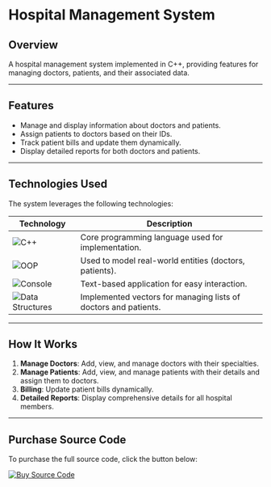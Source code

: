 # Hospital Management System

## Overview
A hospital management system implemented in C++, providing features for managing doctors, patients, and their associated data.

---

## Features
- Manage and display information about doctors and patients.
- Assign patients to doctors based on their IDs.
- Track patient bills and update them dynamically.
- Display detailed reports for both doctors and patients.

---

## Technologies Used
The system leverages the following technologies:

| Technology | Description                    |
|------------|--------------------------------|
| ![C++](https://img.shields.io/badge/-C%2B%2B-00599C?style=flat-square&logo=c%2B%2B&logoColor=white) | Core programming language used for implementation. |
| ![OOP](https://img.shields.io/badge/-Object%20Oriented%20Programming-orange?style=flat-square) | Used to model real-world entities (doctors, patients). |
| ![Console](https://img.shields.io/badge/-Console%20Application-blue?style=flat-square&logo=console&logoColor=white) | Text-based application for easy interaction. |
| ![Data Structures](https://img.shields.io/badge/-Data%20Structures-green?style=flat-square) | Implemented vectors for managing lists of doctors and patients. |

---

## How It Works
1. **Manage Doctors**: Add, view, and manage doctors with their specialties.
2. **Manage Patients**: Add, view, and manage patients with their details and assign them to doctors.
3. **Billing**: Update patient bills dynamically.
4. **Detailed Reports**: Display comprehensive details for all hospital members.

---

## Purchase Source Code
To purchase the full source code, click the button below:

[![Buy Source Code](https://img.shields.io/badge/Buy%20Source%20Code-Click%20Here-green?style=for-the-badge)](https://www.facebook.com/sciencael)
